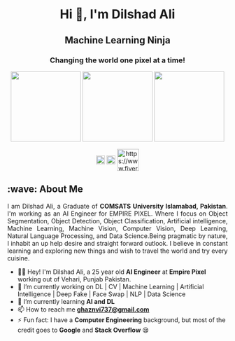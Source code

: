 <h1 align="center">Hi 👋, I'm Dilshad Ali</h1>
<h2 align="center">Machine Learning Ninja</h2>
<h3 align="center">Changing the world one pixel at a time!</h3>

<p align="center">
<img src="https://octodex.github.com/images/daftpunktocat-thomas.gif" height="160px" width="160px">
<img src="https://octodex.github.com/images/skatetocat.png" height="160px" width="160px">
<img src="https://octodex.github.com/images/daftpunktocat-guy.gif" height="160px" width="160px">
</p>

<p align="center"> 
<a href="https://twitter.com/Dilshad_Chattha" target="blank"><img align="center" src="https://cdn.jsdelivr.net/npm/simple-icons@3.0.1/icons/twitter.svg" alt="https://twitter.com/Dilshad_Chattha" height="20" width="20" /></a>
<a href="https://www.linkedin.com/in/dilshad-ali-b729b8132/" target="blank"><img align="center" src="https://cdn.jsdelivr.net/npm/simple-icons@5.7.0/icons/linkedin.svg" alt="https://www.linkedin.com/in/dilshad-ali-b729b8132/" height="20" width="20" /></a>
<a href="https://www.fiverr.com/ch_dilshad_ali" target="blank"><img align="center" src="https://cdn.jsdelivr.net/npm/simple-icons@5.7.0/icons/fiverr.svg" alt="https://www.fiverr.com/ch_dilshad_ali" height="50" width="50" /></a>
</p>
<h2>:wave: About Me</h2> 
<p align="justify">I am Dilshad Ali, a Graduate of <b>COMSATS University Islamabad, Pakistan</b>. I'm working as an AI Engineer for EMPIRE PIXEL. Where I focus on Object Segmentation, Object Detection, Object Classification, Artificial intelligence, Machine Learning, Machine Vision, Computer Vision, Deep Learning, Natural Language Processing, and Data Science.Being pragmatic by nature, I inhabit an up help desire and straight forward outlook. I believe in constant learning and exploring new things and wish to travel the world and try every cuisine.</p>

- 👩‍🎓 Hey! I'm Dilshad Ali, a 25 year old **AI Engineer** at **Empire Pixel** working out of Vehari, Punjab Pakistan.
- 🔭 I’m currently working on DL | CV | Machine Learning | Artificial Intelligence | Deep Fake | Face Swap | NLP | Data Science
- 🌱 I’m currently learning **AI and DL**
- 📫 How to reach me **ghaznvi737@gmail.com**
- ⚡ Fun fact: I have a **Computer Engineering** background, but most of the credit goes to **Google** and **Stack Overflow** 😪
